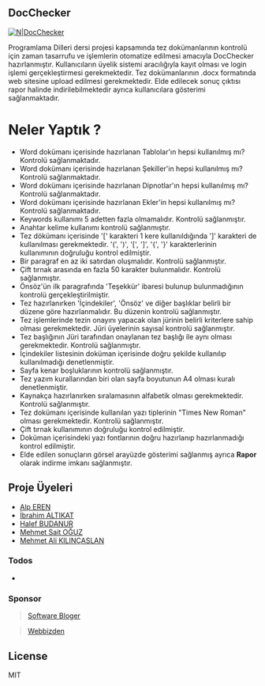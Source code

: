 ## DocChecker

[![N|DocChecker](https://cdn.volaresystems.com/Images/Posts/2019/12/aspnet_logo.png)](http://www.kriptarium.com/pd.html)

Programlama Dilleri dersi projesi kapsamında tez dokümanlarının kontrolü için zaman tasarrufu ve işlemlerin otomatize edilmesi amacıyla DocChecker hazırlanmıştır. Kullanıcıların üyelik sistemi aracılığıyla kayıt olması ve login işlemi gerçekleştirmesi gerekmektedir. Tez dokümanlarının .docx formatında web sitesine upload edilmesi gerekmektedir. Elde edilecek sonuç çıktısı rapor halinde indirilebilmektedir ayrıca kullanıcılara gösterimi sağlanmaktadır. 

# Neler Yaptık ?
  - Word dokümanı içerisinde hazırlanan Tablolar'ın hepsi kullanılmış mı? Kontrolü sağlanmaktadır.
  - Word dokümanı içerisinde hazırlanan Şekiller'in hepsi kullanılmış mı? Kontrolü sağlanmaktadır.
  - Word dokümanı içerisinde hazırlanan Dipnotlar'ın hepsi kullanılmış mı? Kontrolü sağlanmaktadır.
  - Word dokümanı içerisinde hazırlanan Ekler'in hepsi kullanılmış mı? Kontrolü sağlanmaktadır.
  - Keywords kullanımı 5 adetten fazla olmamalıdır. Kontrolü sağlanmıştır.
  - Anahtar kelime kullanımı kontrolü sağlanmıştır.
  - Tez dökümanı içerisinde '[' karakteri 1 kere kullanıldığında ']' karakteri de kullanılması gerekmektedir. '(', ')', '[', ']', '{', '}' karakterlerinin kullanımının doğruluğu kontrol edilmiştir.
  - Bir paragraf en az iki satırdan oluşmalıdır. Kontrolü sağlanmıştır.
  - Çift tırnak arasında en fazla 50 karakter bulunmalıdır. Kontrolü sağlanmıştır.
  - Önsöz'ün ilk paragrafında 'Teşekkür' ibaresi bulunup bulunmadığının kontrolü gerçekleştirilmiştir.
  - Tez hazırlanırken 'İçindekiler', 'Önsöz' ve diğer başlıklar belirli bir düzene göre hazırlanmalıdır. Bu düzenin kontrolü sağlanmıştır.
  - Tez işlemlerinde tezin onayını yapacak olan jürinin belirli kriterlere sahip olması gerekmektedir. Jüri üyelerinin sayısal kontrolü sağlanmıştır.
  - Tez başlığının Jüri tarafından onaylanan tez başlığı ile aynı olması gerekmektedir. Kontrolü sağlanmıştır.
  - İçindekiler listesinin doküman içerisinde doğru şekilde kullanılıp kullanılmadığı denetlenmiştir.
  - Sayfa kenar boşluklarının kontrolü sağlanmıştır.
  - Tez yazım kurallarından biri olan sayfa boyutunun A4 olması kuralı denetlenmiştir.
  - Kaynakça hazırlanırken sıralamasının alfabetik olması gerekmektedir. Kontrolü sağlanmıştır.
  - Tez dokümanı içerisinde kullanılan yazı tiplerinin "Times New Roman" olması gerekmektedir. Kontrolü sağlanmıştır.
  - Çift tırnak kullanımının doğruluğu kontrol edilmiştir.
  - Doküman içerisindeki yazı fontlarının doğru hazırlanıp hazırlanmadığı kontrol edilmiştir.
  - Elde edilen sonuçların görsel arayüzde gösterimi sağlanmış ayrıca **Rapor** olarak indirme imkanı sağlanmıştır.
 

## Proje Üyeleri
* [Alp EREN](https://github.com/erenalpt) 
* [İbrahim ALTIKAT](https://github.com/IbrahimAltikat) 
* [Halef BUDANUR](https://github.com/reis5449) 
* [Mehmet Sait OĞUZ](https://github.com/msoguz44) 
* [Mehmet Ali KILINÇASLAN](https://github.com/47memed47) 



### Todos

 - 


### Sponsor

> [Software Bloger](http://softwarebloger.com/)

> [Webbizden](http://webbizden.com/)

License
----

MIT

